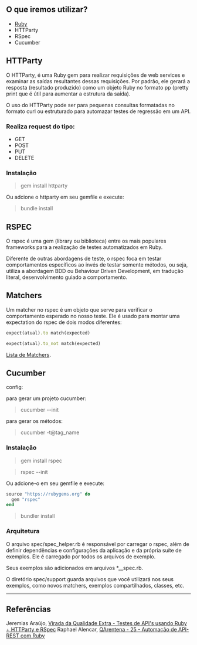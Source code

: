 ## O que iremos utilizar?

* [Ruby](https://rubyinstaller.org/)
* HTTParty
* RSpec
* Cucumber


## HTTParty

O HTTParty, é uma Ruby gem para realizar requisições de web services e examinar as saídas resultantes dessas requisições. 
Por padrão, ele gerará a resposta (resultado produzido) como um objeto Ruby no formato pp (pretty print que é útil para aumentar a estrutura da saída).

O uso do HTTParty pode ser para pequenas consultas formatadas no formato curl ou estruturado para automazar testes de regressão em um API.

### Realiza request do tipo:
* GET
* POST
* PUT
* DELETE

### Instalação

> gem install httparty

Ou adcione o httparty em seu gemfile e execute:

> bundle install

## RSPEC

O rspec é uma gem (library ou biblioteca) entre os mais populares frameworks para a realização de testes automatizados em Ruby.

Diferente de outras abordagens de teste, o rspec foca em testar comportamentos específicos ao invés de testar somente métodos,
ou seja, utiliza a abordagem BDD ou Behaviour Driven Development, em tradução literal, desenvolvimento guiado a comportamento.

## Matchers

Um matcher no rspec é um objeto que serve para verificar o comportamento esperado no nosso teste. 
Ele é usado para montar uma expectation do rspec de dois modos diferentes:

``` ruby 
expect(atual).to match(expected) 
```
``` ruby 
expect(atual).to_not match(expected)
```

[Lista de Matchers](https://rubydoc.info/github/rspec/rspec-expectations/RSpec/Matchers).


## Cucumber

config:

para gerar um projeto cucumber:

> cucumber --init

para gerar os métodos: 

> cucumber -t@tag_name

### Instalação

> gem install rspec

> rspec --init

Ou adcione-o em seu gemfile e execute:

``` gemspec
source "https://rubygems.org" do
  gem "rspec"
end
```

> bundler install

### Arquitetura

O arquivo spec/spec_helper.rb é responsável por carregar o rspec, além de definir dependências e configurações da aplicação e da própria suíte de exemplos.
Ele é carregado por todos os arquivos de exemplo. 

Seus exemplos são adicionados em arquivos *__spec.rb.

O diretório spec/support guarda arquivos que você utilizará nos seus exemplos, como novos matchers, exemplos compartilhados, classes, etc.

_____
## Referências

Jeremias Araújo, [Virada da Qualidade Extra - Testes de API's usando Ruby + HTTParty e RSpec](https://www.youtube.com/watch?v=UxM3AMLAdEw)
Raphael Alencar, [QArentena - 25 - Automação de API-REST com Ruby](https://www.youtube.com/watch?v=WGtVikyX-no&ab_channel=Iterasys)